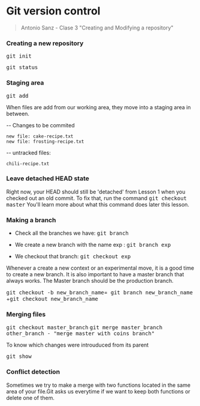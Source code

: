 # Git version control

> Antonio Sanz - Clase 3 "Creating and Modifying a repository"

### Creating a new repository

<kbd>git init</kbd>

<kbd>git status</kbd>

### Staging area

<kbd>git add</kbd>

When files are add from our working area, they move into a staging area in between.

-- Changes to be commited
    
    new file: cake-recipe.txt
    new file: frosting-recipe.txt

-- untracked files:
    
    chili-recipe.txt

### Leave detached HEAD state

Right now, your HEAD should still be 'detached' from Lesson 1 when you checked out an old commit. To fix that, run the command <kbd>git checkout master</kbd> You'll learn more about what this command does later this lesson.

### Making a branch

- Check all the branches we have:
<kbd> git branch </kbd>

- We create a new branch with the name <bold> exp </bold>:
<kbd> git branch exp </kbd>

- We checkout that branch:
<kbd> git checkout exp </kbd>

Whenever a create a new context or an experimental move, it is a good time to create a new branch. It is also important to have a master branch that always works. The Master branch should be the production branch.

<kbd>git checkout -b new_branch_name</kbd>=<kbd> git branch new_branch_name </kbd>+<kbd>git checkout new_branch_name</kb>

### Merging files

<kbd>git checkout master_branch</kbd>
<kbd>git merge master_branch other_branch - "merge master with coins branch"</kbd>

To know which changes were introuduced from its parent

<kbd>git show</kbd>

### Conflict detection

Sometimes we try to make a merge with two functions located in the same area of your file.Git asks us everytime if we want to keep both functions or delete one of them.